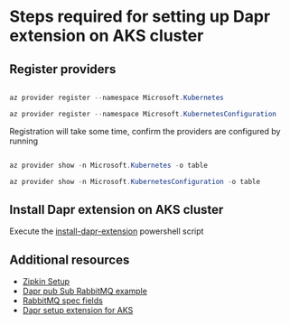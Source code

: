 # Steps required for setting up Dapr extension on AKS cluster

## Register providers

```powershell

az provider register --namespace Microsoft.Kubernetes

az provider register --namespace Microsoft.KubernetesConfiguration

```

Registration will take some time, confirm the providers are configured by running 

```powershell

az provider show -n Microsoft.Kubernetes -o table

az provider show -n Microsoft.KubernetesConfiguration -o table

```

## Install Dapr extension on AKS cluster

Execute the [install-dapr-extension](/Powershell/install-dapr-extension.ps1) powershell script

## Additional resources

- [Zipkin Setup](https://docs.dapr.io/operations/monitoring/tracing/setup-tracing/)
- [Dapr pub Sub RabbitMQ example](https://docs.dapr.io/developing-applications/building-blocks/pubsub/howto-publish-subscribe/)
- [RabbitMQ spec fields](https://v1-0.docs.dapr.io/operations/components/setup-pubsub/supported-pubsub/setup-rabbitmq/)
- [Dapr setup extension for AKS](https://docs.dapr.io/developing-applications/integrations/azure/azure-kubernetes-service-extension/)